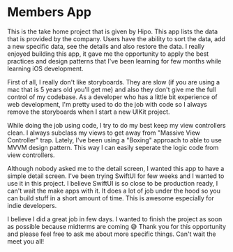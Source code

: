 #  Members App

This is the take home project that is given by Hipo. This app lists the data that is provided by the company. Users have the ability to sort the data, add a new specific data, see the details and also restore the data. I really enjoyed building this app, it gave me the opportunity to apply the best practices and design patterns that I've been learning for few months while learning iOS development. 

First of all, I really don't like storyboards. They are slow (if you are using a mac that is 5 years old you'll get me) and also they don't give me the full control of my codebase. As a developer who has a little bit experience of web development, I'm pretty used to do the job with code so I always remove the storyboards when I start a new UIKit project.

While doing the job using code, I try to do my best keep my view controllers clean. I always subclass my views to get away from "Massive View Controller" trap. Lately, I've been using a "Boxing" approach to able to use MVVM design pattern. This way I can easily seperate the logic code from view controllers.

Although nobody asked me to the detail screen, I wanted this app to have a simple detail screen. I've been trying SwiftUI for few weeks and I wanted to use it in this project. I believe SwiftUI is so close to be production ready, I can't wait the make apps with it. It does a lot of job under the hood so you can build stuff in a short amount of time. This is awesome especially for indie developers.

I believe I did a great job in few days. I wanted to finish the project as soon as possible because midterms are coming 😅 Thank you for this opportunity and please feel free to ask me about more specific things. Can't wait the meet you all!
